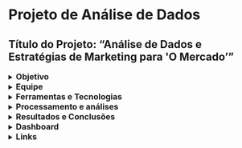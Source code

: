 # Projeto de Análise de Dados

## Título do Projeto: “Análise de Dados e Estratégias de Marketing para 'O Mercado’”

  <details>
  <summary><strong style="font-size: 16px;">Objetivo</strong></summary> 
    
  O objetivo principal deste projeto é analisar o comportamento de compra dos clientes da loja O Mercado, que atua no ramo de produtos alimentícios importados, visando identificar padrões de consumo, segmentar a base de clientes e propor estratégias eficazes para aumentar a fidelização, o engajamento e a lucratividade da empresa. A análise busca responder ao desafio da loja em reter seus clientes e se adaptar às novas preferências dos consumidores.

  </details>
  
  <details>
  <summary><strong style="font-size: 16px;">Equipe</strong></summary>
    
  Cassia Silva

  </details>
  
  <details>
  <summary><strong style="font-size: 16px;">Ferramentas e Tecnologias</strong></summary>

  Google Sheets: tratamento, limpeza, organização, construção de dashboards visuais e análise exploratória dos dados.
  Looker Studio: construção de dashboards visuais e relatórios interativos.
  Tabelas Dinâmicas: para cruzamento e segmentação de informações demográficas e comportamentais.
  Funções e fórmulas do Excel/Sheets: como FILTER, QUERY, IMPORTRANGE, UNIQUE, SEERRO, CONT.SE, PROCV, DATADIF, SOMA, MÉDIA, ÉCÉL.VAZIA, IFS, SE, SE.OU, SE.E, MAXIFS, MAIOR, QUARTIL, 
  CONCATENA.

  </details>
  
  <details>
  <summary><strong style="font-size: 16px;">Processamento e análises</strong></summary>
    
  Os dados brutos foram inicialmente integrados no Google Sheets a partir de três planilhas, passando por um processo de limpeza, organização e padronização. Foram tratadas através de 
  fórmulas as informações duplicadas, campos nulos e estruturadas variáveis como idade, faixa etária, renda média e intervalos entre compras.
  Aplicou-se a metodologia RFM (Recência, Frequência e Valor) para segmentar os clientes com base em seu comportamento de compra. Essa segmentação foi cruzada com dados demográficos como 
  estado civil, filhos, nível de escolaridade, idade e resposta a campanhas de marketing, utilizando fórmulas e tabelas dinâmicas.
  A média entre compras e transações mensais também foram calculadas para análise de engajamento ao longo do tempo.

  </details>
  
  <details>
  <summary><strong style="font-size: 16px;">Resultados e Conclusões</strong></summary>
    
  63% da base de clientes está inativa, revelando falhas na retenção e engajamento.
  A maioria dos melhores clientes são adultos entre 40 e 70 anos, casados, com filhos e renda média-alta.
  A resposta às campanhas de marketing foi baixa — mesmo entre os grupos mais lucrativos.
  O canal online tem menor fidelização que a loja física, apontando para uma necessidade de melhoria na experiência digital.
  A falta de segmentação nas campanhas foi um fator-chave para o baixo retorno sobre o investimento em marketing.
  A partir dessa análise, foram definidas ações estratégicas como:
  Segmentação de campanhas com base no perfil RFM e dados demográficos;
  Ações de reativação voltadas aos clientes em risco;
  Melhoria da experiência digital;
  Monitoramento contínuo da frequência de compra para antecipar perdas.
  Limitações/Próximos Passos: Nem todos os campos estavam completos, o que pode limitar a análise mais refinada de alguns perfis de clientes.
  O sistema de pontuação RFM poderia ser complementado com indicadores de satisfação ou comportamento digital (como cliques em campanhas).
  Como próximos passos, recomenda-se:
- 🛍️ 1. Melhorar a Experiência do Cliente
  Criar programas de fidelidade personalizados.
  Personalizar o e-commerce com base no perfil de compra.
  Oferecer recomendações automáticas usando RFM e preferências.
  Incentivar clientes presenciais a usarem o canal online com cupons exclusivos.
- 📈 2. Segmentar e Otimizar Campanhas
  Dividir campanhas por perfil RFM, idade e presença de filhos.
  Testar diferentes mensagens para cada público.
  Usar testes A/B para descobrir o que mais engaja.
  Redirecionar a verba para os grupos com melhor retorno.
- 🔁 3. Reativar Clientes Inativos
  Identificar clientes que já foram valiosos e estão inativos.
  Criar campanhas específicas para reaproximá-los.
- 🔎 4. Acompanhar e Aprender com os Dados
  Monitorar resultados com dashboards dinâmicos.
  Realizar pesquisas e entrevistas para entender melhor os clientes.
  Analisar padrões por localização, se houver dados de CEP.
- 🔗 5. Integrar e Automatizar
  Unificar dados nas plataformas de e-commerce e CRM para garantir ações consistentes e automatizadas.

  </details>
  
  <details>
  <summary><strong style="font-size: 16px;">Dashboard</strong></summary>
    
 ![Image](https://github.com/user-attachments/assets/a2303469-d0a7-4207-84a1-95fecf36fe4e)

  </details>
  
  <details>
  <summary><strong style="font-size: 16px;">Links</strong></summary>

  - [Dashboard](https://lookerstudio.google.com/s/inw1JAff4GI)
  - [Apresentação Google Slide](https://docs.google.com/presentation/d/1W5Sm9oo71Yjt9K5Q4cSMeyNJV32YzOvPQ-r0dZPGsEw/edit?usp=sharing)

